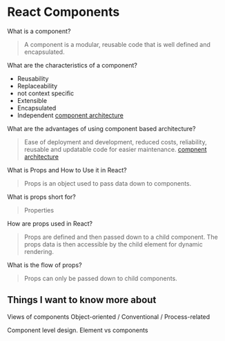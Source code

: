 # React Components

What is a component?
>A component is a modular, reusable code that is well defined and encapsulated.

What are the characteristics of a component?

- Reusability
- Replaceability
- not context specific
- Extensible
- Encapsulated
- Independent
[component architecture](https://www.tutorialspoint.com/software_architecture_design/component_based_architecture.htm)

What are the advantages of using component based architecture?
>Ease of deployment and development, reduced costs, reliability, reusable and updatable code for easier maintenance.
[compnent architecture](https://www.tutorialspoint.com/software_architecture_design/component_based_architecture.htm)

What is Props and How to Use it in React?
>Props is an object used to pass data down to components.

What is props short for?
> Properties

How are props used in React?
>Props are defined and then passed down to a child component. The props data is then accessible by the child element for dynamic rendering.

What is the flow of props?
> Props can only be passed down to child components.

## Things I want to know more about

Views of components
Object-oriented / Conventional / Process-related

Component level design.
Element vs components
